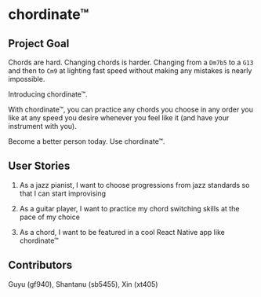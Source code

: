 # chordinate™

## Project Goal

Chords are hard. Changing chords is harder. Changing from a `Dm7b5` to a `G13` and then to `Cm9` at lighting fast speed without making any mistakes is nearly impossible.

Introducing chordinate™.

With chordinate™, you can practice any chords you choose in any order you like at any speed you desire whenever you feel like it (and have your instrument with you).

Become a better person today. Use chordinate™.

## User Stories

1. As a jazz pianist, I want to choose progressions from jazz standards so that I can start improvising

2. As a guitar player, I want to practice my chord switching skills at the pace of my choice

3. As a chord, I want to be featured in a cool React Native app like chordinate™

## Contributors
Guyu (gf940), Shantanu (sb5455), Xin (xt405)
